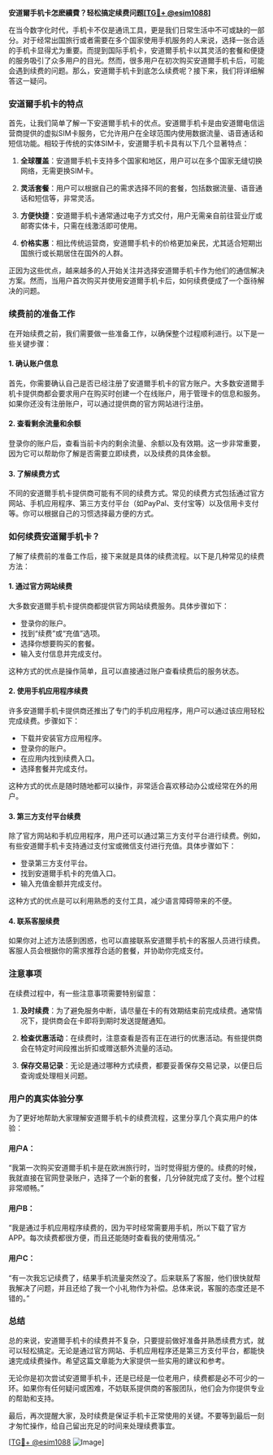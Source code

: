 **安道爾手机卡怎麽續費？轻松搞定续费问题[[TG💪+ @esim1088](https://t.me/s/esim1088)]**

在当今数字化时代，手机卡不仅是通讯工具，更是我们日常生活中不可或缺的一部分。对于经常出国旅行或者需要在多个国家使用手机服务的人来说，选择一张合适的手机卡显得尤为重要。而提到国际手机卡，安道爾手机卡以其灵活的套餐和便捷的服务吸引了众多用户的目光。然而，很多用户在初次购买安道爾手机卡后，可能会遇到续费的问题。那么，安道爾手机卡到底怎么续费呢？接下来，我们将详细解答这一疑问。

### 安道爾手机卡的特点

首先，让我们简单了解一下安道爾手机卡的优点。安道爾手机卡是由安道爾电信运营商提供的虚拟SIM卡服务，它允许用户在全球范围内使用数据流量、语音通话和短信功能。相较于传统的实体SIM卡，安道爾手机卡具有以下几个显著特点：

1. **全球覆盖**：安道爾手机卡支持多个国家和地区，用户可以在多个国家无缝切换网络，无需更换SIM卡。
   
2. **灵活套餐**：用户可以根据自己的需求选择不同的套餐，包括数据流量、语音通话和短信等，非常灵活。

3. **方便快捷**：安道爾手机卡通常通过电子方式交付，用户无需亲自前往营业厅或邮寄实体卡，只需在线激活即可使用。

4. **价格实惠**：相比传统运营商，安道爾手机卡的价格更加亲民，尤其适合短期出国旅行或长期居住在国外的人群。

正因为这些优点，越来越多的人开始关注并选择安道爾手机卡作为他们的通信解决方案。然而，当用户首次购买并使用安道爾手机卡后，如何续费便成了一个亟待解决的问题。

### 续费前的准备工作

在开始续费之前，我们需要做一些准备工作，以确保整个过程顺利进行。以下是一些关键步骤：

#### 1. 确认账户信息
首先，你需要确认自己是否已经注册了安道爾手机卡的官方账户。大多数安道爾手机卡提供商都会要求用户在购买时创建一个在线账户，用于管理卡的信息和服务。如果你还没有注册账户，可以通过提供商的官方网站进行注册。

#### 2. 查看剩余流量和余额
登录你的账户后，查看当前卡内的剩余流量、余额以及有效期。这一步非常重要，因为它可以帮助你了解是否需要立即续费，以及续费的具体金额。

#### 3. 了解续费方式
不同的安道爾手机卡提供商可能有不同的续费方式。常见的续费方式包括通过官方网站、手机应用程序、第三方支付平台（如PayPal、支付宝等）以及信用卡支付等。你可以根据自己的习惯选择最方便的方式。

### 如何续费安道爾手机卡？

了解了续费前的准备工作后，接下来就是具体的续费流程。以下是几种常见的续费方法：

#### 1. 通过官方网站续费
大多数安道爾手机卡提供商都提供官方网站续费服务。具体步骤如下：

- 登录你的账户。
- 找到“续费”或“充值”选项。
- 选择你想要购买的套餐。
- 输入支付信息并完成支付。

这种方式的优点是操作简单，且可以直接通过账户查看续费后的服务状态。

#### 2. 使用手机应用程序续费
许多安道爾手机卡提供商还推出了专门的手机应用程序，用户可以通过该应用轻松完成续费。步骤如下：

- 下载并安装官方应用程序。
- 登录你的账户。
- 在应用内找到续费入口。
- 选择套餐并完成支付。

这种方式的优点是随时随地都可以操作，非常适合喜欢移动办公或经常在外的用户。

#### 3. 第三方支付平台续费
除了官方网站和手机应用程序，用户还可以通过第三方支付平台进行续费。例如，有些安道爾手机卡支持通过支付宝或微信支付进行充值。具体步骤如下：

- 登录第三方支付平台。
- 找到安道爾手机卡的充值入口。
- 输入充值金额并完成支付。

这种方式的优点是可以利用熟悉的支付工具，减少语言障碍带来的不便。

#### 4. 联系客服续费
如果你对上述方法感到困惑，也可以直接联系安道爾手机卡的客服人员进行续费。客服人员会根据你的需求推荐合适的套餐，并协助你完成支付。

### 注意事项

在续费过程中，有一些注意事项需要特别留意：

1. **及时续费**：为了避免服务中断，请尽量在卡的有效期结束前完成续费。通常情况下，提供商会在卡即将到期时发送提醒通知。

2. **检查优惠活动**：在续费时，注意查看是否有正在进行的优惠活动。有些提供商会在特定时间段推出折扣或赠送额外流量的活动。

3. **保存交易记录**：无论是通过哪种方式续费，都要妥善保存交易记录，以便日后查询或处理相关问题。

### 用户的真实体验分享

为了更好地帮助大家理解安道爾手机卡的续费流程，这里分享几个真实用户的体验：

#### 用户A：
“我第一次购买安道爾手机卡是在欧洲旅行时，当时觉得挺方便的。续费的时候，我就直接在官网登录账户，选择了一个新的套餐，几分钟就完成了支付。整个过程非常顺畅。”

#### 用户B：
“我是通过手机应用程序续费的，因为平时经常需要用手机，所以下载了官方APP。每次续费都很方便，而且还能随时查看我的使用情况。”

#### 用户C：
“有一次我忘记续费了，结果手机流量突然没了。后来联系了客服，他们很快就帮我解决了问题，并且还给了我一个小礼物作为补偿。总体来说，客服的态度还是不错的。”

### 总结

总的来说，安道爾手机卡的续费并不复杂，只要提前做好准备并熟悉续费方式，就可以轻松搞定。无论是通过官方网站、手机应用程序还是第三方支付平台，都能快速完成续费操作。希望这篇文章能为大家提供一些实用的建议和参考。

无论你是初次尝试安道爾手机卡，还是已经是一位老用户，续费都是必不可少的一环。如果你有任何疑问或困难，不妨联系提供商的客服团队，他们会为你提供专业的帮助和支持。

最后，再次提醒大家，及时续费是保证手机卡正常使用的关键。不要等到最后一刻才匆忙操作，给自己留出充足的时间来处理续费事宜。

[[TG💪+ @esim1088](https://t.me/s/esim1088) ![Image](https://i.postimg.cc/4NQfJmqS/Snipaste-2025-05-13-00-14-12.png)]